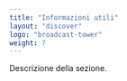 ```yaml
---
title: "Informazioni utili"
layout: "discover"
logo: "broadcast-tower"
weight: 7
---
```


Descrizione della sezione.
